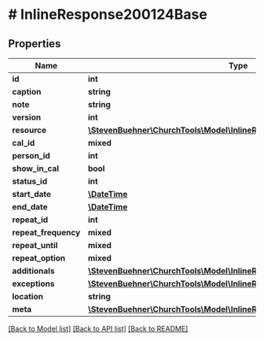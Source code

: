 # # InlineResponse200124Base

## Properties

Name | Type | Description | Notes
------------ | ------------- | ------------- | -------------
**id** | **int** |  | [optional]
**caption** | **string** |  | [optional]
**note** | **string** |  | [optional]
**version** | **int** |  | [optional]
**resource** | [**\StevenBuehner\ChurchTools\Model\InlineResponse200123DataResources**](InlineResponse200123DataResources.md) |  | [optional]
**cal_id** | **mixed** |  | [optional]
**person_id** | **int** |  | [optional]
**show_in_cal** | **bool** |  | [optional]
**status_id** | **int** |  | [optional]
**start_date** | [**\DateTime**](\DateTime.md) |  | [optional]
**end_date** | [**\DateTime**](\DateTime.md) |  | [optional]
**repeat_id** | **int** |  | [optional]
**repeat_frequency** | **mixed** |  | [optional]
**repeat_until** | **mixed** |  | [optional]
**repeat_option** | **mixed** |  | [optional]
**additionals** | [**\StevenBuehner\ChurchTools\Model\InlineResponse200124BaseAdditionals[]**](InlineResponse200124BaseAdditionals.md) |  | [optional]
**exceptions** | [**\StevenBuehner\ChurchTools\Model\InlineResponse200124BaseExceptions[]**](InlineResponse200124BaseExceptions.md) |  | [optional]
**location** | **string** |  | [optional]
**meta** | [**\StevenBuehner\ChurchTools\Model\InlineResponse200124BaseMeta1**](InlineResponse200124BaseMeta1.md) |  | [optional]

[[Back to Model list]](../../README.md#models) [[Back to API list]](../../README.md#endpoints) [[Back to README]](../../README.md)

